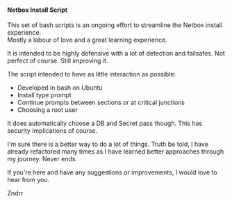 #### Netbox Install Script

This set of bash scripts is an ongoing effort to streamline the Netbox install experience. \
Mostly a labour of love and a great learning experience.

It is intended to be highly defensive with a lot of detection and failsafes.
Not perfect of course. Still improving it.

The script intended to have as little interaction as possible:
- Developed in bash on Ubuntu
- Install type prompt
- Continue prompts between sections or at critical junctions
- Choosing a root user

It does automatically choose a DB and Secret pass though. This has security implications of course.

I'm sure there is a better way to do a lot of things.
Truth be told, I have already refactored many times as I have learned better approaches through my journey.
Never ends.

If you're here and have any suggestions or improvements, I would love to hear from you.


Zndrr
